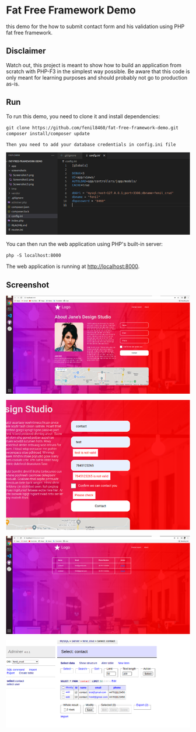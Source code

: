 # Fat Free Framework Demo
this demo for the how to submit contact form and his validation using PHP fat free framework.


## Disclaimer

Watch out, this project is meant to show how to build an application from scratch with PHP-F3 in the simplest way possible. Be aware that this code is only meant for learning purposes and should probably not go to production as-is.


## Run

To run this demo, you need to clone it and install dependencies:

```
git clone https://github.com/fenil8460/fat-free-framework-demo.git
composer install/composer update
```
```
Then you need to add your database credentials in config.ini file
```

![](screenshots/Screenshot5.png)


You can then run the web application using PHP's built-in server:

```
php -S localhost:8000
```

The web application is running at [http://localhost:8000](http://localhost:8000/).

## Screenshot

![](screenshots/Screenshot1.png)

![](screenshots/Screenshot2.png)

![](screenshots/Screenshot3.png)

![](screenshots/Screenshot4.png)
